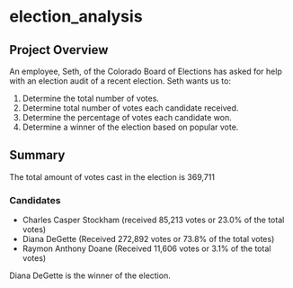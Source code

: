 # election_analysis

## Project Overview
An employee, Seth, of the Colorado Board of Elections has asked for help with an election audit of a recent election. Seth wants us to:
1) Determine the total number of votes.
2) Determine total number of votes each candidate received.
3) Determine the percentage of votes each candidate won.
4) Determine a winner of the election based on popular vote. 

## Summary
The total amount of votes cast in the election is 369,711

### Candidates
  - Charles Casper Stockham (received 85,213 votes or 23.0% of the total votes)
  - Diana DeGette (Received 272,892 votes or 73.8% of the total votes)
  - Raymon Anthony Doane (Received 11,606 votes or 3.1% of the total votes)

Diana DeGette is the winner of the election.
